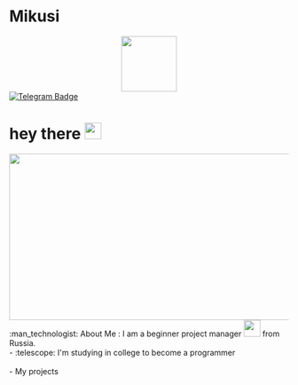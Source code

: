 # Mikusi
<div id="header" align="center">
  <img src="https://media2.giphy.com/media/v1.Y2lkPTc5MGI3NjExa213Z3RueGI0eDFzdTNzbW5xcndseXpiM3J2YzhkNXhhNjB2andlOSZlcD12MV9pbnRlcm5hbF9naWZfYnlfaWQmY3Q9Zw/78XCFBGOlS6keY1Bil/giphy.gif" width="100"/>
</div>
<div id="badges">
  <a href="https://t.me/@Puckpauka">
    <img src="https://img.shields.io/badge/my_telegram-blue" alt="Telegram Badge">
  </a>
  <div id="badges">
      <h1>
        hey there
          <img src="https://media.giphy.com/media/hvRJCLFzcasrR4ia7z/giphy.gif" width="30px"/>
      </h1>
<div align="center">
  <img src="https://media.giphy.com/media/dWesBcTLavkZuG35MI/giphy.gif" width="600" height="300"/>
</div>
:man_technologist: About Me :
I am a beginner project manager <img src="https://media.giphy.com/media/WUlplcMpOCEmTGBtBW/giphy.gif" width="30"> from Russia.
  <br>
- :telescope: I'm studying in college to become a programmer
  </br>
  <br>
  - My projects
